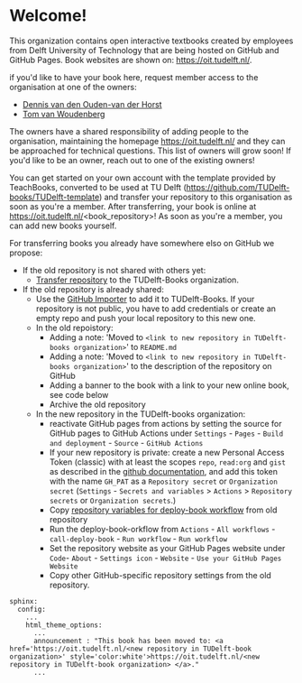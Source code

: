 # Welcome!

This organization contains open interactive textbooks created by employees from Delft University of Technology that are being hosted on GitHub and GitHub Pages. Book websites are shown on: https://oit.tudelft.nl/.

if you'd like to have your book here, request member access to the organisation at one of the owners:
- [Dennis van den Ouden-van der Horst](mailto:d.denouden-vanderhorst@tudelft.nl)
- [Tom van Woudenberg](mailto:t.r.vanwoudenberg@tudelft.nl) 

The owners have a shared responsibility of adding people to the organisation, maintaining the homepage https://oit.tudelft.nl/ and they can be approached for technical questions. This list of owners will grow soon! If you'd like to be an owner, reach out to one of the existing owners!

You can get started on your own account with the template provided by TeachBooks, converted to be used at TU Delft (https://github.com/TUDelft-books/TUDelft-template) and transfer your repository to this organisation as soon as you're a member. After transferring, your book is online at https://oit.tudelft.nl/<book_repository>! As soon as you're a member, you can add new books yourself.

For transferring books you already have somewhere elso on GitHub we propose:
- If the old repository is not shared with others yet:
  - [Transfer repository](https://docs.github.com/en/repositories/creating-and-managing-repositories/transferring-a-repository) to the TUDelft-Books organization.
- If the old repository is already shared:
  - Use the [GitHub Importer](https://docs.github.com/en/migrations/importing-source-code/using-github-importer/importing-a-repository-with-github-importer) to add it to TUDelft-Books. If your repository is not public, you have to add credentials or create an empty repo and push your local repository to this new one.
  - In the old repoistory:
    - Adding a note: 'Moved to `<link to new repository in TUDelft-books organization>`' to `README.md`
    - Adding a note: 'Moved to `<link to new repository in TUDelft-books organization>`' to the description of the repository on GitHub
    - Adding a banner to the book with a link to your new online book, see code below
    - Archive the old repository
  - In the new repository in the TUDelft-books organization:
    - reactivate GitHub pages from actions by setting the source for GitHub pages to GitHub Actions under `Settings` - `Pages` - `Build and deployment` - `Source` - `GitHub Actions`
    - If your new repository is private: create a new Personal Access Token (classic) with at least the scopes `repo`, `read:org` and `gist` as described in the [github documentation](https://docs.github.com/en/authentication/keeping-your-account-and-data-secure/managing-your-personal-access-tokens), and add this token with the name `GH_PAT` as a `Repository secret` or `Organization secret` (`Settings` - `Secrets and variables` > `Actions` > `Repository secrets` or `Organization secrets`.)
    - Copy [repository variables for deploy-book workflow](https://github.com/TeachBooks/deploy-book-workflow?tab=readme-ov-file#customize-the-workflow-teachbook-releasing-settings) from old repository
    - Run the deploy-book-orkflow from `Actions` - `All workflows` - `call-deploy-book` - `Run workflow` - `Run workflow`
    - Set the repository website as your GitHub Pages website under `Code`- `About` - `Settings icon` - `Website` - `Use your GitHub Pages Website`
    - Copy other GitHub-specific repository settings from the old repository.
```ymal
sphinx:
  config:
    ...
    html_theme_options:
      ...
      announcement : "This book has been moved to: <a href='https://oit.tudelft.nl/<new repository in TUDelft-book organization>' style='color:white'>https://oit.tudelft.nl/<new repository in TUDelft-book organization> </a>."
      ...
```
